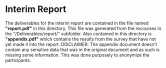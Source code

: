 # Interim Report

The deliverables for the interim report are contained in the file named **"report.pdf"** in this directory. This file was generated from the recourses in the "/Deliverables/report/" subfolder. Also contained in this directory is **"appendix.pdf"** which contains the results from the survey that have not yet made it into the report. DISCLAIMER: The appendix document doesn't contain any sensitive data that was in the original document and as such is missing some information. This was done purposely to anonymize the participants.
